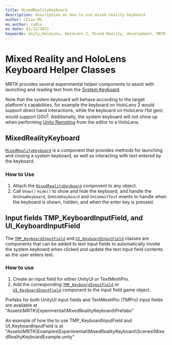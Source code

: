 ```yaml
---
title: MixedRealityKeyboard
description: description on How to use mixed reality keyboard
author: CDiaz-MS
ms.author: cadia
ms.date: 01/12/2021
keywords: Unity,HoloLens, HoloLens 2, Mixed Reality, development, MRTK,
---
```


# Mixed Reality and HoloLens Keyboard Helper Classes

MRTK provides several experimental helper components to assist with launching and reading text from the [System Keyboard](../../ux-building-blocks/SystemKeyboard.md).

Note that the system keyboard will behave according to the target platform's capabilities, for example the keyboard on HoloLens 2 would support direct hand interactions, while the keyboard on HoloLens (1st gen) would support GGV<sup>[1](https://docs.microsoft.com/windows/mixed-reality/gaze)</sup>. Additionally, the system keyboard will not show up when performing [Unity Remoting](../../tools/HolographicRemoting.md) from the editor to a HoloLens.

## MixedRealityKeyboard

[`MixedRealityKeyboard`](xref:Microsoft.MixedReality.Toolkit.Experimental.UI.MixedRealityKeyboard) is a component that provides methods for launching and closing a system keyboard, as well as interacting with text entered by the keyboard.  

### How to Use

1. Attach the [`MixedRealityKeyboard`](xref:Microsoft.MixedReality.Toolkit.Experimental.UI.MixedRealityKeyboard) component to any object.
2. Call `Show()` `Hide()` to show and hide the keyboard, and handle the `OnShowKeyboard`, `OnHideKeyboard` and `OnCommitText` events to handle when the keyboard is shown, hidden, and when the enter key is pressed.

## Input fields TMP_KeyboardInputField, and UI_KeyboardInputField

The [`TMP_KeyboardInputField`](xref:Microsoft.MixedReality.Toolkit.Experimental.UI.TMP_KeyboardInputField) and [`UI_KeyboardInputField`](xref:Microsoft.MixedReality.Toolkit.Experimental.UI.UI_KeyboardInputField) classes are components that can be added to text input fields to automatically invoke the system keyboard when clicked and update the text input field contents as the user enters text.

### How to use

1. Create an input field for either UnityUI or TextMeshPro.
2. Add the corresponding [`TMP_KeyboardInputField`](xref:Microsoft.MixedReality.Toolkit.Experimental.UI.TMP_KeyboardInputField) or [`UI_KeyboardInputField`](xref:Microsoft.MixedReality.Toolkit.Experimental.UI.UI_KeyboardInputField) component to the input field game object.

Prefabs for both UnityUI input fields and TextMeshPro (TMPro) input fields are available at "Assets\MRTK\Experimental\MixedRealityKeyboard\Prefabs"

An example of how the to use TMP_KeyboardInputField and UI_KeyboardInputField is at "Assets\MRTK\Examples\Experimental\MixedRealityKeyboard\Scenes\MixedRealityKeyboardExample.unity"
